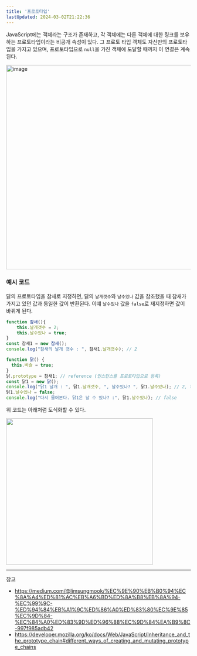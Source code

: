 ```yaml
---
title: '프로토타입'
lastUpdated: 2024-03-02T21:22:36
---
```


JavaScript에는 객체라는 구조가 존재하고, 각 객체에는 다른 객체에 대한 링크를 보유하는 프로토타입이라는 비공개 속성이 있다. 그 프로토 타입 객체도 자신만의 프로토타입을 가지고 있으며, 프로토타입으로 `null`을 가진 객체에 도달할 때까지 이 연결은 계속된다.

<img width="558" alt="image" src="https://github.com/rlaisqls/TIL/assets/81006587/8adad714-6793-42bc-b1f2-1cae77bd45a0">

### 예시 코드

닭의 프로토타입을 참새로 지정하면, 닭의 `날개갯수`와 `날수있나` 값을 참조했을 때 참새가 가지고 있던 값과 동일한 값이 반환된다. 이떄 `날수있나` 값을 `false`로 재지정하면 값이 바뀌게 된다.

```js
function 참새(){
    this.날개갯수 = 2;
    this.날수있나 = true;
}
const 참새1 = new 참새();
console.log("참새의 날개 갯수 : ", 참새1.날개갯수); // 2

function 닭() {
  this.벼슬 = true;
}
닭.prototype = 참새1; // reference (인스턴스를 프로토타입으로 등록)
const 닭1 = new 닭();
console.log("닭1 날개 : ", 닭1.날개갯수, ", 날수있나? ", 닭1.날수있나); // 2, true
닭1.날수있나 = false;
console.log("다시 물어본다. 닭1은 날 수 있나? :", 닭1.날수있나); // false
```

위 코드는 아래처럼 도식화할 수 있다.

<img src="https://github.com/rlaisqls/TIL/assets/81006587/25ba61a9-e230-46ab-8e6c-926f76e30381" height=400px>


---
참고
- https://medium.com/@limsungmook/%EC%9E%90%EB%B0%94%EC%8A%A4%ED%81%AC%EB%A6%BD%ED%8A%B8%EB%8A%94-%EC%99%9C-%ED%94%84%EB%A1%9C%ED%86%A0%ED%83%80%EC%9E%85%EC%9D%84-%EC%84%A0%ED%83%9D%ED%96%88%EC%9D%84%EA%B9%8C-997f985adb42
- https://developer.mozilla.org/ko/docs/Web/JavaScript/Inheritance_and_the_prototype_chain#different_ways_of_creating_and_mutating_prototype_chains